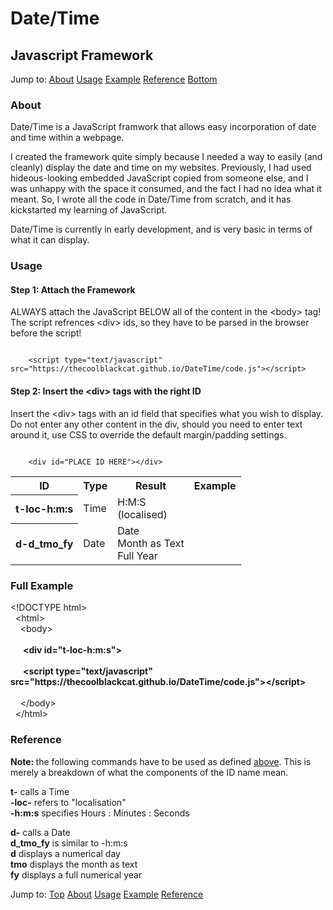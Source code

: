 
<h1>Date/Time</h1>
<h2>Javascript Framework</h2>

<div id="nav">
	Jump to:
	<a href="#about">About</a>
	<a href="#usage">Usage</a>
	<a href="#fullexample">Example</a>
	<a href="#reference">Reference</a>
	<a href="#bottom">Bottom</a>
</div>

<h3 id="about">About</h3>
<p>Date/Time is a JavaScript framwork that allows easy incorporation of date and time within a webpage.</p>
<p>I created the framework quite simply because I needed a way to easily (and cleanly) display the date and time on my websites. Previously, I had used hideous-looking embedded JavaScript copied from someone else, and I was unhappy with the space it consumed, and the fact I had no idea what it meant.
So, I wrote all the code in Date/Time from scratch, and it has kickstarted my learning of JavaScript.</p>
<p>Date/Time is currently in early development, and is very basic in terms of what it can display.</p>

<h3 id="usage">Usage</h3>
<h4>Step 1: Attach the Framework</h4>
<p>
	ALWAYS attach the JavaScript BELOW all of the content in the &lt;body&gt; tag!
	The script refrences &lt;div&gt; ids, so they have to be parsed in the browser before the script!
</p>
<code>
	&lt;script type="text/javascript" src="https://thecoolblackcat.github.io/DateTime/code.js"&gt;&lt;/script&gt;
</code>

<h4>Step 2: Insert the &lt;div&gt; tags with the right ID</h4>
<p>
	Insert the &lt;div&gt; tags with an id field that specifies what you wish to display.
	Do not enter any other content in the div, should you need to enter text around it, use CSS to override the default margin/padding settings.
</p>
<code>
	&lt;div id="PLACE ID HERE"&gt;&lt;/div&gt;
</code>
<table>
	<tr>
		<th>ID</th>
		<th>Type</th>
		<th>Result</th>
		<th>Example</th>
	</tr>
	<tr>
		<th>t-loc-h:m:s</th>
		<td>Time</td>
		<td>
			H:M:S<br />
			(localised)
		</td>
		<td><div id="t-loc-h:m:s"></div></td>
	</tr>
	<tr>
		<th>d-d_tmo_fy</th>
		<td>Date</td>
		<td>
			Date<br />
			Month as Text<br />
			Full Year
		</td>
		<td><div id="d-d_tmo_fy"></div></td>
	</tr>
</table>
<script src="https://thecoolblackcat.github.io/DateTime/code.js"></script>

<h3 id="fullexample">Full Example</h3>
<p>
		&lt;!DOCTYPE html&gt;<br />
		&nbsp;&nbsp;&lt;html&gt;<br />
		&nbsp;&nbsp;&nbsp;&nbsp;&lt;body&gt;<br /><br />
		<strong>
		&nbsp;&nbsp;&nbsp;&nbsp;&nbsp;&nbsp;&lt;div id="t-loc-h:m:s"&gt;<br /><br />
		&nbsp;&nbsp;&nbsp;&nbsp;&nbsp;&nbsp;&lt;script type="text/javascript" src="https://thecoolblackcat.github.io/DateTime/code.js"&gt;&lt;/script&gt;<br /><br />
		</strong>
		&nbsp;&nbsp;&nbsp;&nbsp;&lt;/body&gt;<br />
		&nbsp;&nbsp;&lt;/html&gt;
</p>
<div id="resultFullExample">
	<div div id="t-loc-h:m:s"></div>
	<script src="https://thecoolblackcat.github.io/DateTime/code.js"></script>
</div>
<h3 id="reference">Reference</h3>
<p>
	<strong>Note: </strong>the following commands have to be used as defined <a href="#usage">above</a>.
	This is merely a breakdown of what the components of the ID name mean.
</p>
<p>
<strong>t-</strong> calls a Time <br />
<strong>-loc-</strong> refers to "localisation" <br />
<strong>-h:m:s</strong> specifies Hours : Minutes : Seconds <br/>
</p>
<p>
<strong>d-</strong>  calls a Date <br />
<strong>d_tmo_fy</strong> is similar to -h:m:s <br />
<strong>d</strong> displays a numerical day <br />
<strong>tmo</strong> displays the month as text <br />
<strong>fy</strong> displays a full numerical year <br />
</p>
<div id="nav">
Jump to:
<a href="#top">Top</a>
<a href="#about">About</a>
<a href="#usage">Usage</a>
<a href="#fullexample">Example</a>
<a href="#reference">Reference</a>
</div>
<span id="bottom"></span>
</body>
</html>
